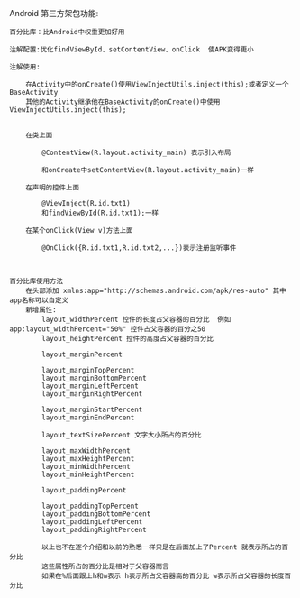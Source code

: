 Android 第三方架包功能:

    百分比库：比Android中权重更加好用
    
    注解配置:优化findViewById、setContentView、onClick  使APK变得更小
    
    注解使用:
        
        在Activity中的onCreate()使用ViewInjectUtils.inject(this);或者定义一个BaseActivity
        其他的Activity继承他在BaseActivity的onCreate()中使用ViewInjectUtils.inject(this);
    
    
        在类上面
        
            @ContentView(R.layout.activity_main) 表示引入布局
            
            和onCreate中setContentView(R.layout.activity_main)一样
            
        在声明的控件上面
        
            @ViewInject(R.id.txt1)
            和findViewById(R.id.txt1);一样
            
        在某个onClick(View v)方法上面
        
            @OnClick({R.id.txt1,R.id.txt2,...})表示注册监听事件



    百分比库使用方法
        在头部添加 xmlns:app="http://schemas.android.com/apk/res-auto" 其中app名称可以自定义
        新增属性:
            layout_widthPercent 控件的长度占父容器的百分比  例如 app:layout_widthPercent="50%" 控件占父容器的百分之50
            layout_heightPercent 控件的高度占父容器的百分比

            layout_marginPercent

            layout_marginTopPercent
            layout_marginBottomPercent
            layout_marginLeftPercent
            layout_marginRightPercent

            layout_marginStartPercent
            layout_marginEndPercent

            layout_textSizePercent 文字大小所占的百分比

            layout_maxWidthPercent
            layout_maxHeightPercent
            layout_minWidthPercent
            layout_minHeightPercent

            layout_paddingPercent

            layout_paddingTopPercent
            layout_paddingBottomPercent
            layout_paddingLeftPercent
            layout_paddingRightPercent

            以上也不在逐个介绍和以前的熟悉一样只是在后面加上了Percent 就表示所占的百分比
            这些属性所占的百分比是相对于父容器而言
            如果在%后面跟上h和w表示 h表示所占父容器高的百分比 w表示所占父容器的长度百分比

